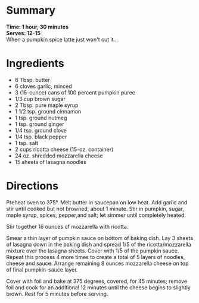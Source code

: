 # Summary
**Time: 1 hour, 30 minutes**  
**Serves: 12-15**  
When a pumpkin spice latte just won't cut it...

# Ingredients
- 6 Tbsp. butter
- 6 cloves garlic, minced
- 3 (15-ounce) cans of 100 percent pumpkin puree
- 1/3 cup brown sugar
- 2 Tbsp. pure maple syrup
- 1 1/2 tsp. ground cinnamon
- 1 tsp. ground nutmeg
- 1 tsp. ground ginger
- 1/4 tsp. ground clove
- 1/4 tsp. black pepper
- 1 tsp. salt
- 2 cups ricotta cheese (15-oz. container)
- 24 oz. shredded mozzarella cheese
- 15 sheets of lasagna noodles 

# Directions
Preheat oven to 375°. Melt butter in saucepan on low heat. Add garlic and stir until cooked but not browned, about 1 minute. Stir in pumpkin, sugar, maple syrup, spices, pepper,and salt; let simmer until completely heated.  

Stir together 16 ounces of mozzarella with ricotta.  

Smear a thin layer of pumpkin sauce on bottom of baking dish. Lay 3 sheets of lasagna down in the baking dish and spread 1/5 of the ricotta/mozzarella mixture over the lasagna sheets. Cover with 1/5 of the pumpkin sauce. Repeat this process 4 more times to create a total of 5 layers of noodles, cheese and sauce. Arrange remaining 8 ounces mozzarella cheese on top of final pumpkin-sauce layer.  

Cover with foil and bake at 375 degrees, covered, for 45 minutes; remove foil and cook for an additional 12 minutes until the cheese begins to slightly brown. Rest for 5 minutes before serving.  
